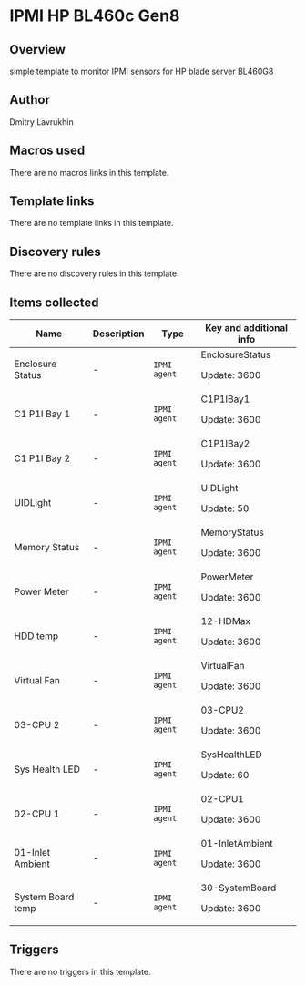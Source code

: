# IPMI HP BL460c Gen8

## Overview

simple template to monitor IPMI sensors for HP blade server BL460G8


 



## Author

Dmitry Lavrukhin

## Macros used

There are no macros links in this template.

## Template links

There are no template links in this template.

## Discovery rules

There are no discovery rules in this template.

## Items collected

|Name|Description|Type|Key and additional info|
|----|-----------|----|----|
|Enclosure Status|<p>-</p>|`IPMI agent`|EnclosureStatus<p>Update: 3600</p>|
|C1 P1I Bay 1|<p>-</p>|`IPMI agent`|C1P1IBay1<p>Update: 3600</p>|
|C1 P1I Bay 2|<p>-</p>|`IPMI agent`|C1P1IBay2<p>Update: 3600</p>|
|UIDLight|<p>-</p>|`IPMI agent`|UIDLight<p>Update: 50</p>|
|Memory Status|<p>-</p>|`IPMI agent`|MemoryStatus<p>Update: 3600</p>|
|Power Meter|<p>-</p>|`IPMI agent`|PowerMeter<p>Update: 3600</p>|
|HDD temp|<p>-</p>|`IPMI agent`|12-HDMax<p>Update: 3600</p>|
|Virtual Fan|<p>-</p>|`IPMI agent`|VirtualFan<p>Update: 3600</p>|
|03-CPU 2|<p>-</p>|`IPMI agent`|03-CPU2<p>Update: 3600</p>|
|Sys Health LED|<p>-</p>|`IPMI agent`|SysHealthLED<p>Update: 60</p>|
|02-CPU 1|<p>-</p>|`IPMI agent`|02-CPU1<p>Update: 3600</p>|
|01-Inlet Ambient|<p>-</p>|`IPMI agent`|01-InletAmbient<p>Update: 3600</p>|
|System Board temp|<p>-</p>|`IPMI agent`|30-SystemBoard<p>Update: 3600</p>|
## Triggers

There are no triggers in this template.


